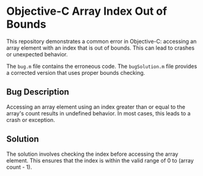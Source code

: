 # Objective-C Array Index Out of Bounds

This repository demonstrates a common error in Objective-C: accessing an array element with an index that is out of bounds.  This can lead to crashes or unexpected behavior.

The `bug.m` file contains the erroneous code.  The `bugSolution.m` file provides a corrected version that uses proper bounds checking.

## Bug Description

Accessing an array element using an index greater than or equal to the array's count results in undefined behavior.  In most cases, this leads to a crash or exception.

## Solution

The solution involves checking the index before accessing the array element.  This ensures that the index is within the valid range of 0 to (array count - 1).